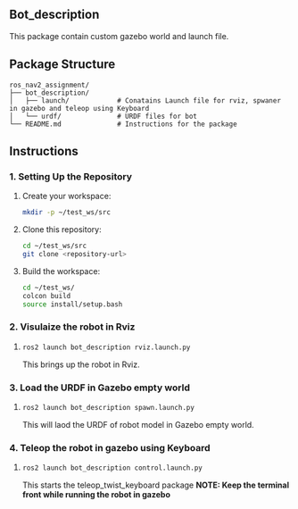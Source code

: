 ## Bot_description
This package contain custom gazebo world and launch file.

## Package Structure

```
ros_nav2_assignment/
├── bot_description/
│   ├── launch/            # Conatains Launch file for rviz, spwaner in gazebo and teleop using Keyboard
│   └── urdf/              # URDF files for bot
└── README.md              # Instructions for the package
```


## Instructions

### 1. Setting Up the Repository
1. Create your workspace:
    ```bash
    mkdir -p ~/test_ws/src
    ```
2. Clone this repository:
   ```bash
   cd ~/test_ws/src
   git clone <repository-url>
   ```
2. Build the workspace:
   ```bash
   cd ~/test_ws/
   colcon build
   source install/setup.bash
   ```

### 2. Visulaize the robot in Rviz
1. ```bash
   ros2 launch bot_description rviz.launch.py
   ```
   This brings up the robot in Rviz.

### 3. Load the URDF in Gazebo empty world
1. ```bash
   ros2 launch bot_description spawn.launch.py
   ```
   This will laod the URDF of robot model in Gazebo empty world.

### 4. Teleop the robot in gazebo using Keyboard
1. ```bash
   ros2 launch bot_description control.launch.py
   ```
   This starts the teleop_twist_keyboard package 
    **NOTE: Keep the terminal front while running the robot in gazebo**

